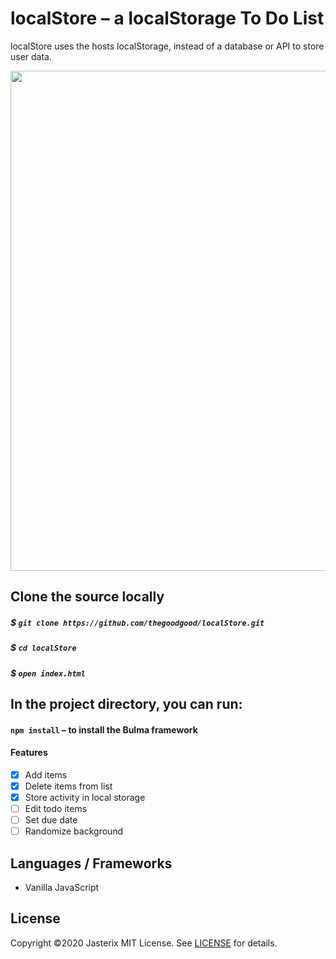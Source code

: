 # localStore – a localStorage To Do List

localStore uses the hosts localStorage, instead of a database or API to store user data.

<img src="https://i.imgur.com/zf6P35O.png" width=800>

## Clone the source locally

##### $ `git clone https://github.com/thegoodgood/localStore.git`

##### $ `cd localStore`

##### $ `open index.html`

## In the project directory, you can run:

#### `npm install` – to install the Bulma framework

#### Features

- [x] Add items
- [x] Delete items from list
- [x] Store activity in local storage
- [ ] Edit todo items
- [ ] Set due date
- [ ] Randomize background

## Languages / Frameworks
- Vanilla JavaScript

## License
Copyright &copy;2020 Jasterix
MIT License. See [LICENSE](LICENSE) for details.
